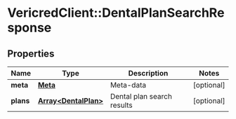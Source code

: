 # VericredClient::DentalPlanSearchResponse

## Properties
Name | Type | Description | Notes
------------ | ------------- | ------------- | -------------
**meta** | [**Meta**](Meta.md) | Meta-data | [optional] 
**plans** | [**Array&lt;DentalPlan&gt;**](DentalPlan.md) | Dental plan search results | [optional] 


